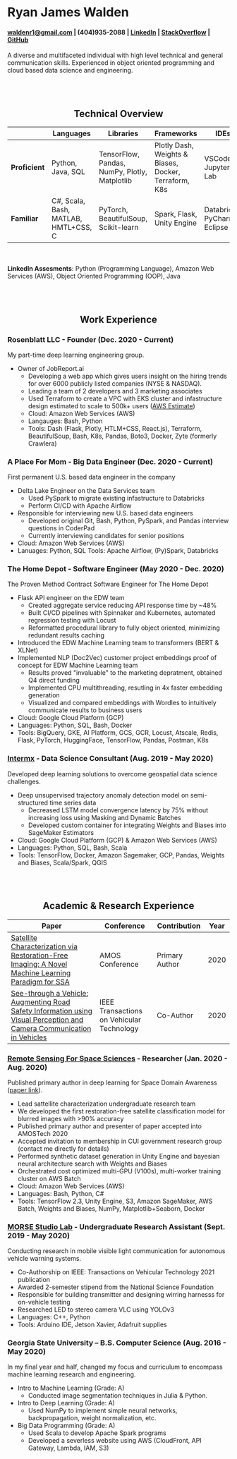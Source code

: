 # Ryan James Walden
#### [waldenr1@gmail.com](mailto:waldenr1@gmail.com) | (404)935-2088 | [LinkedIn](https://www.linkedin.com/in/ryan-walden-28771a8b/) | [StackOverflow](https://stackoverflow.com/users/10521726/ryan-walden) | [GitHub](https://github.com/rjdoubleu)

A diverse and multifaceted individual with high level technical and general communication skills. Experienced in object oriented programming and cloud based data science and engineering.

<br></br><h2 align="center">Technical Overview</h2>

|   |  Languages | Libraries  | Frameworks | IDEs | 
|---|---|---|---|---|
| **Proficient** | Python, Java, SQL | TensorFlow, Pandas, NumPy, Plotly, Matplotlib | Plotly Dash, Weights & Biases, Docker, Terraform, K8s | VSCode, Jupyter Lab |
| **Familiar** | C#, Scala, Bash, MATLAB, HMTL+CSS, C | PyTorch, BeautifulSoup, Scikit-learn | Spark, Flask, Unity Engine | Databricks, PyCharm, Eclipse |

<br></br>**LinkedIn Assesments**: Python (Programming Language), Amazon Web Services (AWS), Object Oriented Programming (OOP), Java

<br></br><h2 align="center">Work Experience</h2>

### Rosenblatt LLC - Founder (Dec. 2020 - Current)
My part-time deep learning engineering group.
+ Owner of JobReport.ai
	- Developing a web app which gives users insight on the hiring trends for over 6000 publicly listed companies (NYSE & NASDAQ).
	- Leading a team of 2 developers and 3 marketing associates
	- Used Terraform to create a VPC with EKS cluster and infastructure design estimated to scale to 500k+ users ([AWS Estimate](https://aws.amazon.com/blogs/startups/scaling-on-aws-part-3-500k-users/))
	- Cloud: Amazon Web Services (AWS)
	- Langauges: Bash, Python
	- Tools: Dash (Flask, Plotly, HTLM+CSS, React.js), Terraform, BeautifulSoup, Bash, K8s, Pandas, Boto3, Docker, Zyte (formerly Crawlera)

### A Place For Mom - Big Data Engineer (Dec. 2020 - Current)
First permanent U.S. based data engineer in the company 
+ Delta Lake Engineer on the Data Services team
	- Used PySpark to migrate existing infastructure to Databricks
	- Perform CI/CD with Apache Airflow
+ Responsible for interviewing new U.S. based data engineers
	- Developed original Git, Bash, Python, PySpark, and Pandas interview questions in CoderPad
	- Currently interviewing candidates for senior positions
+ Cloud: Amazon Web Services (AWS)
+ Lanuages: Python, SQL
Tools: Apache Airflow, (Py)Spark, Databricks

### The Home Depot - Software Engineer (May 2020 - Dec. 2020)
The Proven Method Contract Software Engineer for The Home Depot
+ Flask API engineer on the EDW team
	- Created aggregate service reducing API response time by ~48%
	- Built CI/CD pipelines with Spinnaker and Kubernetes, automated regression testing with Locust
	- Reformatted procedural library to fully object oriented, minimizing redundant results caching
+ Introduced the EDW Machine Learning team to transformers (BERT & XLNet)
+ Implemented NLP (Doc2Vec) customer project embeddings proof of concept for EDW Machine Learning team
	- Results proved "invaluable" to the marketing depratment, obtained Q4 direct funding
	- Implemented CPU multithreading, resutling in 4x faster embedding generation
	- Visualized and compared embeddings with Wordles to intuitively communicate results to business users
+ Cloud: Google Cloud Platform (GCP)
+ Languages: Python, SQL, Bash, Docker
+ Tools: BigQuery, GKE, AI Platform, GCS, GCR, Locust, Atscale, Redis, Flask, PyTorch, HuggingFace, TensorFlow, Pandas, Postman, K8s
	
### [Intermx](http://www.intermx.com/) - Data Science Consultant (Aug. 2019 - May 2020)
Developed deep learning solutions to overcome geospatial data science challenges.
+ Deep unsupervised trajectory anomaly detection model on semi-structured time series data
	- Decreased LSTM model convergence latency by 75% without increasing loss using Masking and Dynamic Batches
	- Developed custom container for integrating Weights and Biases into SageMaker Estimators
+ Cloud: Google Cloud Platform (GCP) & Amazon Web Services (AWS)
+ Languages: Python, SQL, Bash, Scala
+ Tools: TensorFlow, Docker, Amazon Sagemaker, GCP, Pandas, Weights and Biases, Scala/Spark, QGIS

<br></br><h2 align="center">Academic & Research Experience</h2>

| Paper | Conference | Contribution | Year | 
|---|---|---|---|
| [Satellite Characterization via Restoration-Free Imaging: A Novel Machine Learning Paradigm for SSA](https://amostech.com/TechnicalPapers/2020/Machine-Learning-Applications-of-SSA/Walden.pdf) |  AMOS Conference | Primary Author |  2020 |
| [See-through a Vehicle: Augmenting Road Safety Information using Visual Perception and Camera Communication in Vehicles](https://engine.lib.uwaterloo.ca/ojs-2.2/index.php/pptvt/article/viewArticle/858) | IEEE Transactions on Vehicular Technology | Co-Author | 2020 |

### [Remote Sensing For Space Sciences](http://www.astro.gsu.edu/~smj/) - Researcher (Jan. 2020 - Aug. 2020)
Published primary author in deep learning for Space Domain Awareness ([paper link](https://amostech.com/TechnicalPapers/2020/Machine-Learning-Applications-of-SSA/Walden.pdf)).
+ Lead sattellite characterization undergraduate research team
+ We developed the first restoration-free satellite classification model for blurred images with >90% accuracy
+ Published primary author and presenter of paper accepted into AMOSTech 2020
+ Accepted invitation to membership in CUI government research group (contact me directly for details)
+ Performed synthetic dataset generation in Unity Engine and bayesian neural architecture search with Weights and Biases
+ Orchestrated cost optimized multi-GPU (V100s), multi-worker training cluster on AWS Batch
+ Cloud: Amazon Web Services (AWS)
+ Languages: Bash, Python, C#
+ Tools: TensorFlow 2.3, Unity Engine, S3, Amazon SageMaker, AWS Batch, Weights and Biases, NumPy, Matplotlib+Seaborn, Docker

### [MORSE Studio Lab](https://sites.google.com/view/highspeedmobilevlc/home) - Undergraduate Research Assistant (Sept. 2019 - May 2020)
Conducting research in mobile visible light communication for autonomous vehicle warning systems.
+ Co-Authorship on IEEE: Transactions on Vehicular Technology 2021 publication
+ Awarded 2-semester stipend from the National Science Foundation
+ Responsible for building transmitter and designing wirring harnesss for on-vehicle testing
+ Researched LED to stereo camera VLC using YOLOv3
+ Languages: C++, Python
+ Tools: Arduino IDE, Jetson Xavier, Adafruit supplies

### Georgia State University – B.S. Computer Science (Aug. 2016 - May 2020)
In my final year and half, changed my focus and curriculum to encompass machine learning research and engineering.
+ Intro to Machine Learning (Grade: A)
	- Conducted image segmentation techniques in Julia & Python.
+ Intro to Deep Learning (Grade: A)
	- Used NumPy to implement simple neural networks, backpropagation, weight normalization, etc.
+ Big Data Programming (Grade: A)
	- Used Scala to develop Apache Spark programs
	- Developed a severless website using AWS (CloudFront, API Gateway, Lambda, IAM, S3)
